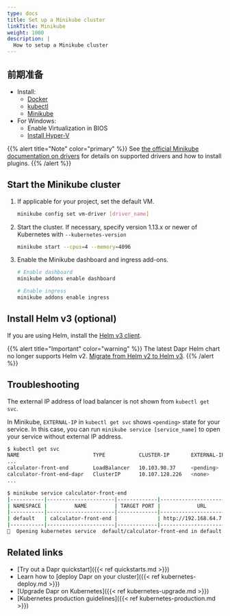 ```yaml
---
type: docs
title: Set up a Minikube cluster
linkTitle: Minikube
weight: 1000
description: |
  How to setup a Minikube cluster
---
```


## 前期准备

- Install:
  - [Docker](https://docs.docker.com/install/)
  - [kubectl](https://kubernetes.io/docs/tasks/tools/)
  - [Minikube](https://minikube.sigs.k8s.io/docs/start/)
- For Windows:
  - Enable Virtualization in BIOS
  - [Install Hyper-V](https://docs.microsoft.com/virtualization/hyper-v-on-windows/quick-start/enable-hyper-v)

{{% alert title="Note" color="primary" %}}
See [the official Minikube documentation on drivers](https://minikube.sigs.k8s.io/docs/reference/drivers/) for details on supported drivers and how to install plugins.
{{% /alert %}}

## Start the Minikube cluster

1. If applicable for your project, set the default VM.

   ```bash
   minikube config set vm-driver [driver_name]
   ```

2. Start the cluster. If necessary, specify version 1.13.x or newer of Kubernetes with `--kubernetes-version`

   ```bash
   minikube start --cpus=4 --memory=4096
   ```

3. Enable the Minikube dashboard and ingress add-ons.

   ```bash
   # Enable dashboard
   minikube addons enable dashboard

   # Enable ingress
   minikube addons enable ingress
   ```

## Install Helm v3 (optional)

If you are using Helm, install the [Helm v3 client](https://helm.sh/docs/intro/install/).

{{% alert title="Important" color="warning" %}}
The latest Dapr Helm chart no longer supports Helm v2. [Migrate from Helm v2 to Helm v3](https://helm.sh/blog/migrate-from-helm-v2-to-helm-v3/).
{{% /alert %}}

## Troubleshooting

The external IP address of load balancer is not shown from `kubectl get svc`.

In Minikube, `EXTERNAL-IP` in `kubectl get svc` shows `<pending>` state for your service. In this case, you can run `minikube service [service_name]` to open your service without external IP address.

```bash
$ kubectl get svc
NAME                        TYPE           CLUSTER-IP       EXTERNAL-IP   PORT(S)            AGE
...
calculator-front-end        LoadBalancer   10.103.98.37     <pending>     80:30534/TCP       25h
calculator-front-end-dapr   ClusterIP      10.107.128.226   <none>        80/TCP,50001/TCP   25h
...

$ minikube service calculator-front-end
|-----------|----------------------|-------------|---------------------------|
| NAMESPACE |         NAME         | TARGET PORT |            URL            |
|-----------|----------------------|-------------|---------------------------|
| default   | calculator-front-end |             | http://192.168.64.7:30534 |
|-----------|----------------------|-------------|---------------------------|
🎉  Opening kubernetes service  default/calculator-front-end in default browser...
```

## Related links

- [Try out a Dapr quickstart]({{< ref quickstarts.md >}})
- Learn how to [deploy Dapr on your cluster]({{< ref kubernetes-deploy.md >}})
- [Upgrade Dapr on Kubernetes]({{< ref kubernetes-upgrade.md >}})
- [Kubernetes production guidelines]({{< ref kubernetes-production.md >}})
